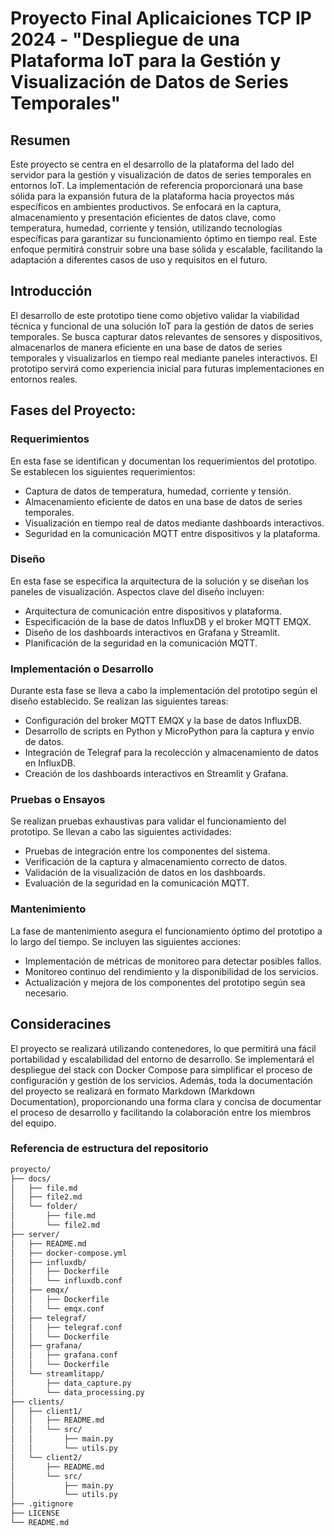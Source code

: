 # Proyecto Final Aplicaiciones TCP IP 2024 -  "Despliegue de una Plataforma IoT para la Gestión y Visualización de Datos de Series Temporales"

## Resumen
Este proyecto se centra en el desarrollo de la plataforma del lado del servidor para la gestión y visualización de datos de series temporales en entornos IoT. La implementación de referencia proporcionará una base sólida para la expansión futura de la plataforma hacia proyectos más específicos en ambientes productivos. Se enfocará en la captura, almacenamiento y presentación eficientes de datos clave, como temperatura, humedad, corriente y tensión, utilizando tecnologías específicas para garantizar su funcionamiento óptimo en tiempo real. Este enfoque permitirá construir sobre una base sólida y escalable, facilitando la adaptación a diferentes casos de uso y requisitos en el futuro.

## Introducción
El desarrollo de este prototipo tiene como objetivo validar la viabilidad técnica y funcional de una solución IoT para la gestión de datos de series temporales. Se busca capturar datos relevantes de sensores y dispositivos, almacenarlos de manera eficiente en una base de datos de series temporales y visualizarlos en tiempo real mediante paneles interactivos. El prototipo servirá como experiencia inicial para futuras implementaciones en entornos reales.

## Fases del Proyecto:

### Requerimientos
En esta fase se identifican y documentan los requerimientos del prototipo. Se establecen los siguientes requerimientos:

- Captura de datos de temperatura, humedad, corriente y tensión.
- Almacenamiento eficiente de datos en una base de datos de series temporales.
- Visualización en tiempo real de datos mediante dashboards interactivos.
- Seguridad en la comunicación MQTT entre dispositivos y la plataforma.

### Diseño
En esta fase se especifica la arquitectura de la solución y se diseñan los paneles de visualización. Aspectos clave del diseño incluyen:

- Arquitectura de comunicación entre dispositivos y plataforma.
- Especificación de la base de datos InfluxDB y el broker MQTT EMQX.
- Diseño de los dashboards interactivos en Grafana y Streamlit.
- Planificación de la seguridad en la comunicación MQTT.

### Implementación o Desarrollo
Durante esta fase se lleva a cabo la implementación del prototipo según el diseño establecido. Se realizan las siguientes tareas:

- Configuración del broker MQTT EMQX y la base de datos InfluxDB.
- Desarrollo de scripts en Python y MicroPython para la captura y envío de datos.
- Integración de Telegraf para la recolección y almacenamiento de datos en InfluxDB.
- Creación de los dashboards interactivos en Streamlit y Grafana.

### Pruebas o Ensayos
Se realizan pruebas exhaustivas para validar el funcionamiento del prototipo. Se llevan a cabo las siguientes actividades:

- Pruebas de integración entre los componentes del sistema.
- Verificación de la captura y almacenamiento correcto de datos.
- Validación de la visualización de datos en los dashboards.
- Evaluación de la seguridad en la comunicación MQTT.

### Mantenimiento
La fase de mantenimiento asegura el funcionamiento óptimo del prototipo a lo largo del tiempo. Se incluyen las siguientes acciones:

- Implementación de métricas de monitoreo para detectar posibles fallos.
- Monitoreo continuo del rendimiento y la disponibilidad de los servicios.
- Actualización y mejora de los componentes del prototipo según sea necesario.

## Consideracines
El proyecto se realizará utilizando contenedores, lo que permitirá una fácil portabilidad y escalabilidad del entorno de desarrollo. Se implementará el despliegue del stack con Docker Compose para simplificar el proceso de configuración y gestión de los servicios. Además, toda la documentación del proyecto se realizará en formato Markdown (Markdown Documentation), proporcionando una forma clara y concisa de documentar el proceso de desarrollo y facilitando la colaboración entre los miembros del equipo.

### Referencia de estructura del repositorio



```sh
proyecto/
├── docs/
│   ├── file.md
│   ├── file2.md
│   └── folder/
│       ├── file.md
│       └── file2.md
├── server/
│   ├── README.md
│   ├── docker-compose.yml
│   ├── influxdb/
│   │   ├── Dockerfile
│   │   └── influxdb.conf
│   ├── emqx/
│   │   ├── Dockerfile
│   │   └── emqx.conf
│   ├── telegraf/
│   │   ├── telegraf.conf
│   │   └── Dockerfile
│   ├── grafana/
│   │   ├── grafana.conf
│   │   └── Dockerfile
│   └── streamlitapp/
│       ├── data_capture.py
│       └── data_processing.py
├── clients/
│   ├── client1/
│   │   ├── README.md
│   │   └── src/
│   │       ├── main.py
│   │       └── utils.py
│   └── client2/
│       ├── README.md
│       └── src/
│           ├── main.py
│           └── utils.py
├── .gitignore
├── LICENSE
└── README.md
```